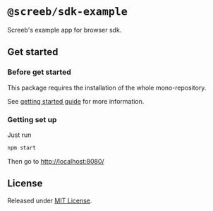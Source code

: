 # `@screeb/sdk-example`

Screeb's example app for browser sdk.

## Get started

### Before get started

This package requires the installation of the whole mono-repository.

See [getting started guide](../../README.md#get-started) for more information.

### Getting set up

Just run

```bash
npm start
```

Then go to [http://localhost:8080/](http://localhost:8080/)

## License

Released under [MIT License](../../LICENSE).